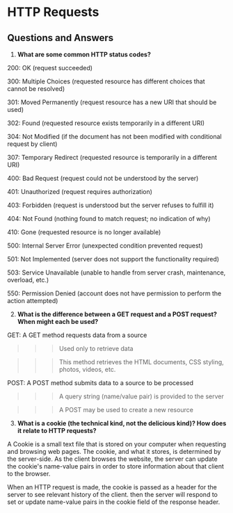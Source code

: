 # HTTP Requests 
## Questions and Answers

1. **What are some common HTTP status codes?**

  200: OK (request succeeded)

  300: Multiple Choices (requested resource has different choices that cannot be resolved)
  
  301: Moved Permanently (request resource has a new URI that should be used) 
  
  302: Found (requested resource exists temporarily in a different URI)
  
  304: Not Modified (if the document has not been modified with conditional request by client)
  
  307: Temporary Redirect (requested resource is temporarily in a different URI)
  
  400: Bad Request (request could not be understood by the server)
 
  401: Unauthorized (request requires authorization)
  
  403: Forbidden (request is understood but the server refuses to fulfill it)
  
  404: Not Found (nothing found to match request; no indication of why)
  
  410: Gone (requested resource is no longer available)
  
  500: Internal Server Error (unexpected condition prevented request)
  
  501: Not Implemented (server does not support the functionality required)
  
  503: Service Unavailable (unable to handle from server crash, maintenance, overload, etc.)
  
  550: Permission Denied (account does not have permission to perform the action attempted)


2. **What is the difference between a GET request and a POST request? When might each be used?**

  GET: A GET method requests data from a source
  
  >>> Used only to retrieve data 

  >>> This method retrieves the HTML documents, CSS styling, photos, videos, etc.

  POST: A POST method submits data to a source to be processed 
  
  >>> A query string (name/value pair) is provided to the server 

  >>> A POST may be used to create a new resource

3. **What is a cookie (the technical kind, not the delicious kind)? How does it relate to HTTP requests?**

  A Cookie is a small text file that is stored on your computer when requesting and browsing web pages.  The cookie, and what it stores, is determined by the server-side.  As the client browses the website, the server can update the cookie's  name-value pairs in order to store information about that client to the browser.
  
  When an HTTP request is made, the cookie is passed as a header for the server to see relevant history of the client.  then the server will respond to set or update name-value pairs in the cookie field of the response header.